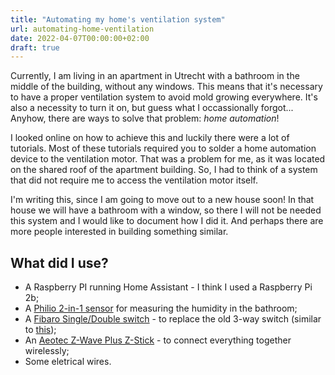 ```yaml
---
title: "Automating my home's ventilation system"
url: automating-home-ventilation
date: 2022-04-07T00:00:00+02:00
draft: true
---
```


Currently, I am living in an apartment in Utrecht with a bathroom in the middle of the building, without any windows.
This means that it's necessary to have a proper ventilation system to avoid mold growing everywhere.
It's also a necessity to turn it on, but guess what I occassionally forgot...
Anyhow, there are ways to solve that problem: _home automation_!

I looked online on how to achieve this and luckily there were a lot of tutorials.
Most of these tutorials required you to solder a home automation device to the ventilation motor.
That was a problem for me, as it was located on the shared roof of the apartment building.
So, I had to think of a system that did not require me to access the ventilation motor itself.

I'm writing this, since I am going to move out to a new house soon! 
In that house we will have a bathroom with a window, so there I will not be needed this system and I would like to document how I did it.
And perhaps there are more people interested in building something similar.

## What did I use?

- A Raspberry PI running Home Assistant - I think I used a Raspberry Pi 2b;
- A [Philio 2-in-1 sensor](https://store.zwavecenter.com/index.php?route=product/product&product_id=380) for measuring the humidity in the bathroom;
- A [Fibaro Single/Double switch](https://manuals.fibaro.com/switch-2/) - to replace the old 3-way switch (similar to [this](https://schakelmateriaal-kopen.nl/product/centraalplaat-3-standen-schakelaar/));
- An [Aeotec Z-Wave Plus Z-Stick](https://www.robbshop.nl/aeotec-z-wave-plus-z-stick-gen5) - to connect everything together wirelessly;
- Some eletrical wires.
